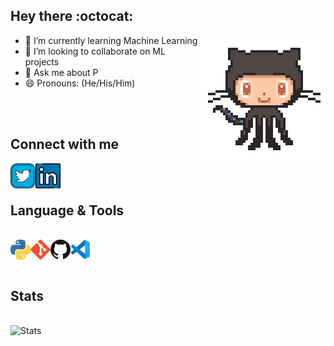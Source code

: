 ## Hey there :octocat:

<!--
**Atharv-777/Atharv-777** is a ✨ _special_ ✨ repository because its `README.md` (this file) appears on your GitHub profile.

Here are some ideas to get you started:
- 🔭 I’m currently working on ...
- 🤔 I’m looking for help with ...
- 📫 How to reach me: atharvbidwe11@gmail.com
- ⚡ Fun fact: ...-->
<!--  > 🌱 I’m currently learning Machine Learning<br>
 > 👯 I’m looking to collaborate on ML projects<br>
 > 💬 Ask me about Python<br>
 > 😄 Pronouns: (He/His/Him)

 <img align="right" top="0" alt="LinkedIn" src="icons/octocat.gif"/> -->
<img align="right" alt="git" src="icons/octocat.gif">

- 🌱 I’m currently learning Machine Learning
- 👯 I’m looking to collaborate on ML projects
- 💬 Ask me about P
- 😄 Pronouns: (He/His/Him)
  
<br><br>

## Connect with me
<a href="https://twitter.com/AtharvBidwe"><img align="left" alt="Twitter" src="icons/twitter.png" style="width:40px; height:40px;"/> </a>
<a href="https://www.linkedin.com/in/atharv-bidwe-2996631aa/"> <img align="left" alt="LinkedIn" src="icons/linkedin.png" style="width:40px; height:40px;"/></a>
<br><br>
## Language & Tools
<br>
<a href="https://www.python.org/about/"> <img align="left" alt="Python"  src="icons/python.png" /> </a>
<a href="https://git-scm.com/doc"> <img align="left" alt="Git"  src="icons/git.png" /> </a>
<a href="https://github.com/Atharv-777"> <img align="left" alt="Github"  src="icons/github.png" /> </a>
<a href="https://code.visualstudio.com/docs"> <img align="left" alt="VSCode"  src="icons/vscode.png" /> </a>

<br><br>
## Stats
<br>
<img align="left" alt="Stats" src="https://github-readme-stats.vercel.app/api?username=Atharv-777&&show_icons=true&title_color=ffffff&icon_color=ffffff&text_color=daf7dc&bg_color=000000" />

